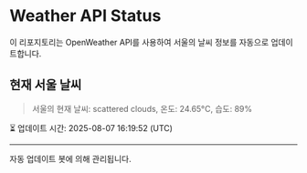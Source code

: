 
# Weather API Status

이 리포지토리는 OpenWeather API를 사용하여 서울의 날씨 정보를 자동으로 업데이트합니다.

## 현재 서울 날씨
> 서울의 현재 날씨: scattered clouds, 온도: 24.65°C, 습도: 89%

⏳ 업데이트 시간: 2025-08-07 16:19:52 (UTC)

---
자동 업데이트 봇에 의해 관리됩니다.
